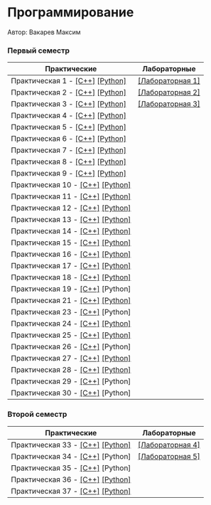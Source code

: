 # Программирование

Автор: Вакарев Максим

### Первый семестр

| Практические | Лабораторные |
| ------------ | ------------ |
| Практическая 1 - [[C++]](./Practice/01/C++/) [[Python]](./Practice/01/Python/) | [[Лабораторная 1]](./Lab/01/) |
| Практическая 2 - [[C++]](./Practice/02/C++/) [[Python]](./Practice/02/Python/) | [[Лабораторная 2]](./Lab/02/) |
| Практическая 3 - [[C++]](./Practice/03/C++/) [[Python]](./Practice/03/Python/) | [[Лабораторная 3]](./Lab/03/) |
| Практическая 4 - [[C++]](./Practice/04/C++/) [[Python]](./Practice/04/Python/) |  |
| Практическая 5 - [[C++]](./Practice/05/C++/) [[Python]](./Practice/05/Python/) |                               |
| Практическая 6 - [[C++]](./Practice/06/C++/) [[Python]](./Practice/06/Python/) |  |
| Практическая 7 - [[C++]](./Practice/07/C++/) [[Python]](./Practice/07/Python/) |  |
| Практическая 8 - [[C++]](./Practice/08/C++/) [[Python]](./Practice/08/Python/) |  |
| Практическая 9 - [[C++]](./Practice/09/C++/) [[Python]](./Practice/09/Python/) |  |
| Практическая 10 - [[C++]](./Practice/10/C++/) [[Python]](./Practice/10/Python/) |  |
| Практическая 11 - [[C++]](./Practice/11/C++/) [[Python]](./Practice/11/Python/) |  |
| Практическая 12 - [[C++]](./Practice/12/C++/) [[Python]](./Practice/12/Python/) |  |
| Практическая 13 - [[C++]](./Practice/13/C++/) [[Python]](./Practice/13/Python/) |  |
| Практическая 14 - [[C++]](./Practice/14/C++/) [[Python]](./Practice/14/Python/) |  |
| Практическая 15 - [[C++]](./Practice/15/C++/) [[Python]](./Practice/15/Python/) |  |
| Практическая 16 - [[C++]](./Practice/16/C++/) [[Python]](./Practice/16/Python/) |  |
| Практическая 17 - [[C++]](./Practice/17/C++/) [[Python]](./Practice/17/Python/) |  |
| Практическая 18 - [[C++]](./Practice/18/C++/) [[Python]](./Practice/18/Python/) |  |
| Практическая 19 - [[C++]](./Practice/19/C++/) [Python] |  |
| Практическая 21 - [[C++]](./Practice/21/C++/) [[Python]](./Practice/21/Python/) |  |
| Практическая 23 - [[C++]](./Practice/23/С++/) [Python] |  |
| Практическая 24 - [[C++]](./Practice/24/C++/) [[Python]](./Practice/24/Python/) |  |
| Практическая 25 - [[C++]](./Practice/25/С++/) [[Python]](./Practice/25/Python/) |  |
| Практическая 26 - [[C++]](./Practice/26/C++/) [Python] |  |
| Практическая 27 - [[C++]](./Practice/27/C++/) [[Python]](./Practice/27/Python/)|  |
| Практическая 28 - [[C++]](./Practice/28/C++/) [[Python]](./Practice/28/Python/) |  |
| Практическая 29 - [[C++]](./Practice/29/C++/) [Python] |  |
| Практическая 30 - [[C++]](./Practice/30/С++/) [Python] |  |

### Второй семестр

| Практические | Лабораторные |
| ------------ | ------------ |
| Практическая 33 - [[C++]](./Practice/33/C++/) [[Python]](./Practice/33/Python/) | [[Лабораторная 4]](./Lab/04/) |
| Практическая 34 - [[C++]](./Practice/34/C++/) [Python] | [[Лабораторная 5]](./Lab/05/) |
| Практическая 35 - [[C++]](./Practice/35/C++/) [Python] |  |
| Практическая 36 - [[C++]](./Practice/36/C++/) [[Python]](./Practice/36/Python/) | |
| Практическая 37 - [[C++]](./Practice/37/C++/) [[Python]](./Practice/37/Python/) | |